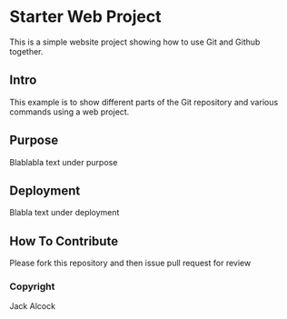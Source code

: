 # Starter Web Project

This is a simple website project showing how to use Git and Github together.

## Intro

This example is to show different parts of the Git repository and various commands using a web project.

## Purpose

Blablabla text under purpose

## Deployment

Blabla text under deployment

## How To Contribute

Please fork this repository and then issue pull request for review


### Copyright

Jack Alcock